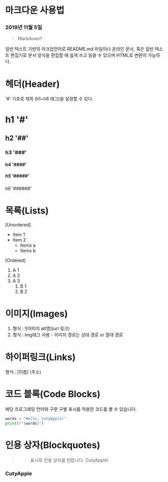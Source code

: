 # 마크다운 사용법 
### 2019년 11월 5일

> Markdown?         

일반 텍스트 기반의 마크업언어로 README.md 파일이나 온라인 문서, 혹은 일반 텍스트 편집기로 문서 양식을 편집할 때 쉽게 쓰고 읽을 수 있으며 HTML로 변환이 가능하다.

# 헤더(Header)
'#' 기호로 제목 (h1~h6 태그)을 설정할 수 있다.
# h1  '#'
## h2  '##'
### h3  '###'
#### h4  '####'
##### h5  '#####'
###### h6  '######'


# 목록(Lists)
[Unordered]
* Item 1
* Item 2
    * Items a
    * Items b

[Ordered]
1. A 1
2. A 2
3. A 3
    1. B 1
    2. B 2

# 이미지(Images)

1. 형식 : ![이미지 alt명](url 링크)
2. 형식 : img태그 사용 - 이미지 경로는 상대 경로 or 절대 경로

# 하이퍼링크(Links)
형식 : [이름] (주소)

# 코드 블록(Code Blocks)  
해당 프로그래밍 언어와 구문 구별 표시를 적용한 코드를 볼 수 있습니다.
``` python
words = "Hello, CutyApple!"
print(f"{words}")
```

# 인용 상자(Blockquotes)
>   >표시로 인용 상자를 만듭니다.
>   CutyApple!


### CutyApple
